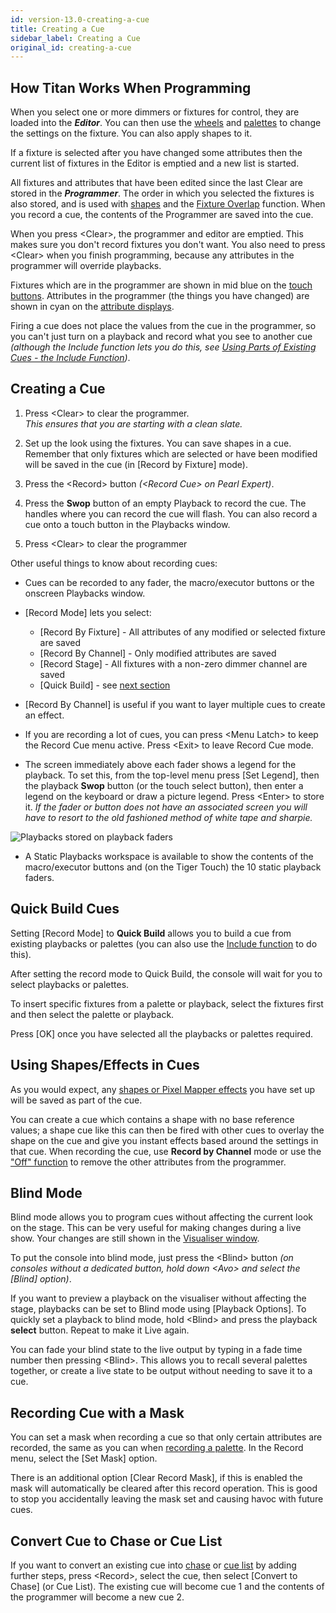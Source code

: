 ```yaml
---
id: version-13.0-creating-a-cue
title: Creating a Cue
sidebar_label: Creating a Cue
original_id: creating-a-cue
---
```


How Titan Works When Programming
--------------------------------

When you select one or more dimmers or fixtures for control, they are
loaded into the ***Editor***. You can then use the 
[wheels](../controlling-fixtures/using-the-select-buttons-and-wheels.md#changing-attributes-using-the-wheels)
and [palettes](../palettes.md) to
change the settings on the fixture. You can also apply shapes to it.

If a fixture is selected after you have changed some attributes then the
current list of fixtures in the Editor is emptied and a new list is
started.

All fixtures and attributes that have been edited since the last Clear
are stored in the ***Programmer***. The order in which you selected the
fixtures is also stored, and is used with [shapes](../effects.md) and the
[Fixture Overlap](cue-timing.md#setting-fade-times-and-overlap-for-a-cue)
function. When you record a cue, the contents of the Programmer are
saved into the cue.

When you press \<Clear\>, the programmer and editor are emptied. This
makes sure you don't record fixtures you don't want. You also need to
press \<Clear\> when you finish programming, because any attributes in
the programmer will override playbacks.

Fixtures which are in the programmer are shown in mid blue on the [touch
buttons](../controlling-fixtures/using-the-select-buttons-and-wheels.md#selecting-fixtures-and-dimmers-for-control).
Attributes in the programmer (the things you have changed) are
shown in cyan on the [attribute displays](../controlling-fixtures/using-the-select-buttons-and-wheels.md#attribute-wheel-display).

Firing a cue does not place the values from the cue in the programmer,
so you can't just turn on a playback and record what you see to another
cue *(although the Include function lets you do this, see
[Using Parts of Existing Cues - the Include Function](editing-cues.md#using-parts-of-existing-cues-the-include-function))*.

Creating a Cue
--------------

[](https://youtu.be/X5g6DMVwlZU?t=20)

1. Press \<Clear\> to clear the programmer.\
*This ensures that you are starting with a clean slate.*

2. Set up the look using the fixtures. You can save shapes in a cue.
Remember that only fixtures which are selected or have been modified
will be saved in the cue (in \[Record by Fixture\] mode).

3. Press the \<Record\> button *(\<Record Cue\> on Pearl Expert)*.

4. Press the **Swop** button of an empty Playback to record the cue. The
handles where you can record the cue will flash. You can also record a
cue onto a touch button in the Playbacks window.

5. Press \<Clear\> to clear the programmer

Other useful things to know about recording cues:

-   Cues can be recorded to any fader, the macro/executor buttons or the
    onscreen Playbacks window.

-   \[Record Mode\] lets you select:
    -   \[Record By Fixture\] - All attributes of any modified or selected
    fixture are saved
    -   \[Record By Channel\] - Only modified attributes are saved
    -   \[Record Stage\] - All fixtures with a non-zero dimmer channel are saved
    -   \[Quick Build\] - see [next section](#quick-build-cues)

-   \[Record By Channel\] is useful if you want to layer multiple cues to
    create an effect.

-   If you are recording a lot of cues, you can press \<Menu Latch\> to
    keep the Record Cue menu active. Press \<Exit\> to leave Record Cue
    mode.

-   The screen immediately above each fader shows a legend for the
    playback. To set this, from the top-level menu press \[Set Legend\], 
    then the playback **Swop** button (or the touch select button), then enter a legend on the
    keyboard or draw a picture legend. Press \<Enter\> to store it. *If
    the fader or button does not have an associated screen you will have
    to resort to the old fashioned method of white tape and sharpie.*

![Playbacks stored on playback faders](/docs/images/Playbacks-stored-on-playback-faders.png)

-   A Static Playbacks workspace is available to show the contents of
    the macro/executor buttons and (on the Tiger Touch) the 10 static
    playback faders.

Quick Build Cues
----------------

Setting \[Record Mode\] to **Quick Build** allows you to build a cue from
existing playbacks or palettes (you can also use the
[Include function](editing-cues.md#using-parts-of-existing-cues-the-include-function) to
do this).

After setting the record mode to Quick Build, the console will wait for
you to select playbacks or palettes.

To insert specific fixtures from a palette or playback, select the
fixtures first and then select the palette or playback.

Press \[OK\] once you have selected all the playbacks or palettes
required.

Using Shapes/Effects in Cues
----------------------------

As you would expect, any [shapes or Pixel Mapper effects](../effects.md) you have set up
will be saved as part of the cue.

You can create a cue which contains a shape with no base reference
values; a shape cue like this can then be fired with other cues to
overlay the shape on the cue and give you instant effects based around
the settings in that cue. When recording the cue, use **Record by Channel**
mode or use the ["Off" function](editing-cues.md#removing-attributes-from-cues-using-off)
to remove the other attributes from the programmer.

Blind Mode
----------

Blind mode allows you to program cues without affecting the current look
on the stage. This can be very useful for making changes during a live
show. Your changes are still shown in the
[Visualiser window](../capture-visualiser.md).

To put the console into blind mode, just press the \<Blind\> button *(on
consoles without a dedicated button, hold down \<Avo\> and select the
\[Blind\] option)*.

If you want to preview a playback on the visualiser without affecting
the stage, playbacks can be set to Blind mode using \[Playback
Options\]. To quickly set a playback to blind mode, hold \<Blind\> and
press the playback **select** button. Repeat to make it Live again.

You can fade your blind state to the live output by typing in a fade
time number then pressing \<Blind\>. This allows you to recall several
palettes together, or create a live state to be output without needing
to save it to a cue.

Recording Cue with a Mask
-------------------------

You can set a mask when recording a cue so that only certain attributes
are recorded, the same as you can when
[recording a palette](../palettes/creating-palettes.md#storing-a-palette). In the
Record menu, select the \[Set Mask\] option.

There is an additional option \[Clear Record Mask\], if this is enabled
the mask will automatically be cleared after this record operation. This
is good to stop you accidentally leaving the mask set and causing havoc
with future cues.

Convert Cue to Chase or Cue List
--------------------------------

If you want to convert an existing cue into [chase](../chases.md) or 
[cue list](../cue-lists.md) by adding
further steps, press \<Record\>, select the cue, then select \[Convert
to Chase\] (or Cue List). The existing cue will become cue 1 and the
contents of the programmer will become a new cue 2.
